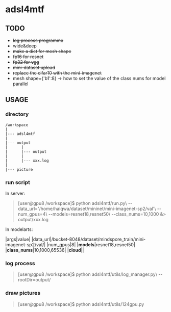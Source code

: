 # adsl4mtf

## TODO
* ~~log process programme~~
* wide&deep
* ~~make a dict for mesh shape~~
* ~~fp16 for resnet~~
* ~~fp32 for vgg~~
* ~~mini-dataset upload~~
* ~~replace the cifar10 with the mini-imagenet~~
* mesh shape={'b1':8} -> how to set the value of the class nums for model parallel

## USAGE
### directory
```
/workspace
|
|--- adsl4mtf
|
|--- output
|      |
|      |--- output
|      |
|      |--- xxx.log
|
|--- picture
```
### run script
In server:
> \[user@gpu8 /workspace\]$ python adsl4mtf/run.py\\
>                                           --data_url='/home/haiqwa/dataset/mininet/mini-imagenet-sp2/val'\\
>                                           --num_gpus=4\\
>                                           --models=resnet18,resnet50\\
>                                           --class_nums=10,1000 &> output/xxx.log

In modelarts:

|args|value|
|data_url|/bucket-8048/dataset/mindspore_train/mini-imagenet-sp2/val/|
|num_gpus|8|
|**models**|resnet18,resnet50|
|**class_nums**|10,1000,65536|
|**cloud**||

### log process
> \[user@gpu8 /workspace\]$ python adsl4mtf/utils/log_manager.py\\
>                                                   --rootDir=output/

### draw pictures
> \[user@gpu8 /workspace\]$ python adsl4mtf/utils/124gpu.py
